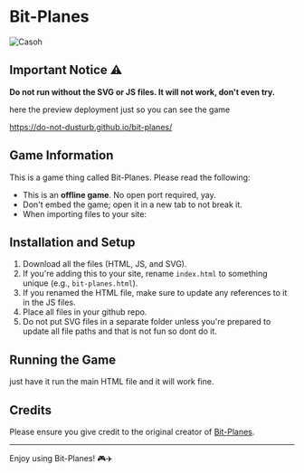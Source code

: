 # Bit-Planes

![Casoh](https://i.ytimg.com/vi/Kbpq8ZhOnYM/hqdefault.jpg)

## Important Notice ⚠️

**Do not run without the SVG or JS files. It will not work, don't even try.**

here the preview deployment just so you can see the game 

https://do-not-dusturb.github.io/bit-planes/ 

## Game Information

This is a game thing called Bit-Planes. Please read the following:

- This is an **offline game**. No open port required, yay.
- Don't embed the game; open it in a new tab to not break it.
- When importing files to your site:

## Installation and Setup

1. Download all the files (HTML, JS, and SVG).
2. If you're adding this to your site, rename `index.html` to something unique (e.g., `bit-planes.html`).
3. If you renamed the HTML file, make sure to update any references to it in the JS files.
4. Place all files in your github repo.
5. Do not put SVG files in a separate folder unless you're prepared to update all file paths and that is not fun so dont do it.

## Running the Game

just have it run the main HTML file and it will work fine.

## Credits

Please ensure you give credit to the original creator of [Bit-Planes](https://medv.io/bit-planes/).

---

Enjoy using Bit-Planes! 🎮✈️
